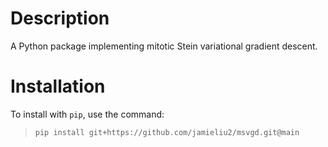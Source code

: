 # Description
A Python package implementing mitotic Stein variational gradient descent.

# Installation
To install with `pip`, use the command:
> `pip install git+https://github.com/jamieliu2/msvgd.git@main`

